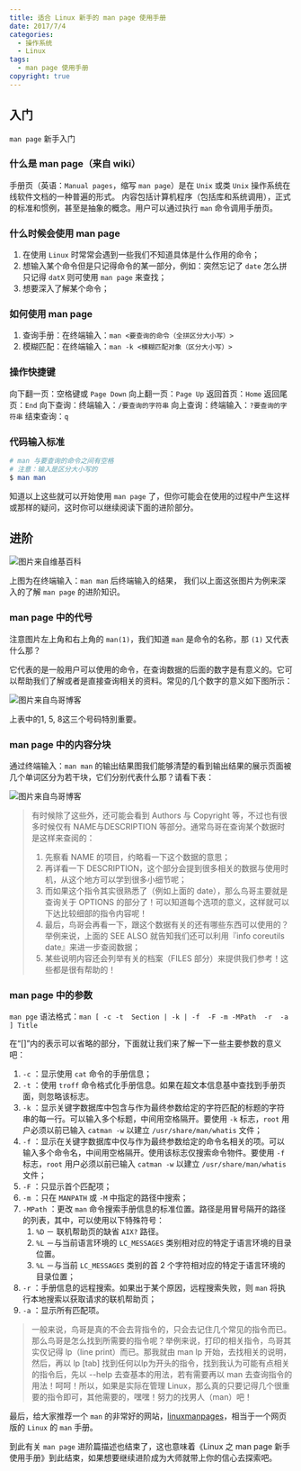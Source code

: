 ```yaml
---
title: 适合 Linux 新手的 man page 使用手册
date: 2017/7/4
categories:
  - 操作系统
  - Linux
tags:
  - man page 使用手册
copyright: true
---
```


## 入门

`man page` 新手入门

### 什么是 man page（来自 wiki）

手册页（英语：`Manual pages`，缩写 `man page`）是在 `Unix` 或类 `Unix` 操作系统在线软件文档的一种普遍的形式。 内容包括计算机程序（包括库和系统调用），正式的标准和惯例，甚至是抽象的概念。用户可以通过执行 `man` 命令调用手册页。

### 什么时候会使用 man page

1. 在使用 `Linux` 时常常会遇到一些我们不知道具体是什么作用的命令；
2. 想输入某个命令但是只记得命令的某一部分，例如：突然忘记了 `date` 怎么拼只记得 `datX` 则可使用 `man page` 来查找；
3. 想要深入了解某个命令；

### 如何使用 man page

1. 查询手册：在终端输入：`man <要查询的命令（全拼区分大小写）>`
2. 模糊匹配：在终端输入：`man -k <模糊匹配对象（区分大小写）>`

### 操作快捷键

向下翻一页：空格键或 `Page Down`
向上翻一页：`Page Up`
返回首页：`Home`
返回尾页：`End`
向下查询：终端输入：`/要查询的字符串`
向上查询：终端输入：`?要查询的字符串`
结束查询：`q`

### 代码输入标准

```powershell
# man 与要查询的命令之间有空格
# 注意：输入是区分大小写的
$ man man
```

知道以上这些就可以开始使用 `man page` 了，但你可能会在使用的过程中产生这样或那样的疑问，这时你可以继续阅读下面的进阶部分。

## 进阶

![图片来自维基百科][1]

上图为在终端输入：`man man` 后终端输入的结果，
我们以上面这张图片为例来深入的了解 `man page` 的进阶知识。

### man page 中的代号

注意图片左上角和右上角的 `man(1)`，我们知道 `man` 是命令的名称，那 `(1)` 又代表什么那？

它代表的是一般用户可以使用的命令，在查询数据的后面的数字是有意义的。它可以帮助我们了解或者是直接查询相关的资料。常见的几个数字的意义如下图所示：

![图片来自鸟哥博客][2]

上表中的1, 5, 8这三个号码特別重要。

### man page 中的内容分块

通过终端输入：`man man` 的输出结果图我们能够清楚的看到输出结果的展示页面被几个单词区分为若干块，它们分别代表什么那？请看下表：

![图片来自鸟哥博客][3]

> 有时候除了这些外，还可能会看到 Authors 与 Copyright 等，不过也有很多时候仅有 NAME与DESCRIPTION 等部分。通常鸟哥在查询某个数据时是这样来查阅的：
> 1. 先察看 NAME 的项目，约略看一下这个数据的意思；
> 2. 再详看一下 DESCRIPTION，这个部分会提到很多相关的数据与使用时机，从这个地方可以学到很多小细节呢；
> 3. 而如果这个指令其实很熟悉了（例如上面的 date），那么鸟哥主要就是查询关于 OPTIONS 的部分了！可以知道每个选项的意义，这样就可以下达比较细部的指令内容呢！
> 4. 最后，鸟哥会再看一下，跟这个数据有关的还有哪些东西可以使用的？举例来说，上面的 SEE ALSO 就告知我们还可以利用『info coreutils date』来进一步查阅数据；
> 5. 某些说明内容还会列举有关的档案（FILES 部分）来提供我们参考！这些都是很有帮助的！

### man page 中的参数

`man pge` 语法格式：`man [ -c -t  Section | -k | -f  -F -m -MPath  -r  -a ] Title`

在“[]”内的表示可以省略的部分，下面就让我们来了解一下一些主要参数的意义吧：

1. `-c` ：显示使用 `cat` 命令的手册信息；
2. `-t` ：使用 `troff` 命令格式化手册信息。如果在超文本信息基中查找到手册页面，则忽略该标志。
3. `-k` ：显示关键字数据库中包含与作为最终参数给定的字符匹配的标题的字符串的每一行。可以输入多个标题，中间用空格隔开。要使用 `-k` 标志，`root` 用户必须以前已输入 `catman -w` 以建立 `/usr/share/man/whatis` 文件；
4. `-f` ：显示在关键字数据库中仅与作为最终参数给定的命令名相关的项。可以输入多个命令名，中间用空格隔开。使用该标志仅搜索命令物件。要使用 `-f` 标志，`root` 用户必须以前已输入 `catman -w` 以建立 `/usr/share/man/whatis` 文件；
5. `-F` ：只显示首个匹配项；
6. `-m` ：只在 `MANPATH` 或 `-M` 中指定的路径中搜索； 
7. `-MPath` ：更改 `man` 命令搜索手册信息的标准位置。路径是用冒号隔开的路径的列表，其中，可以使用以下特殊符号： 
    1. `%D` － 联机帮助页的缺省 `AIX?` 路径。  
    2. `%L` －与当前语言环境的 `LC_MESSAGES` 类别相对应的特定于语言环境的目录位置。   
    3. `%L` －与当前 `LC_MESSAGES` 类别的首 2 个字符相对应的特定于语言环境的目录位置；
8. `-r` ：手册信息的远程搜索。如果出于某个原因，远程搜索失败，则 `man` 将执行本地搜索以获取请求的联机帮助页；
9. `-a` ：显示所有匹配项。

> 一般来说，鸟哥是真的不会去背指令的，只会去记住几个常见的指令而已。那么鸟哥是怎么找到所需要的指令呢？举例来说，打印的相关指令，鸟哥其实仅记得 lp（line print）而已。那我就由 man lp 开始，去找相关的说明，然后，再以 lp [tab] 找到任何以lp为开头的指令，找到我认为可能有点相关的指令后，先以 --help 去查基本的用法，若有需要再以 man 去查询指令的用法！呵呵！所以，如果是实际在管理 Linux，那么真的只要记得几个很重要的指令即可，其他需要的，嘿嘿！努力的找男人（man）吧！

最后，给大家推荐一个 `man` 的非常好的网站，[linuxmanpages][4]，相当于一个网页版的 `Linux` 的 `man` 手册。

到此有关 `man page` 进阶篇描述也结束了，这也意味着《Linux 之 man page 新手使用手册》到此结束，如果想要继续进阶成为大师就带上你的信心去探索吧。

[1]: https://www.blanc.site/img/30.png
[2]: https://www.blanc.site/img/29.png
[3]: https://www.blanc.site/img/31.png
[4]: http://www.linuxmanpages.com/